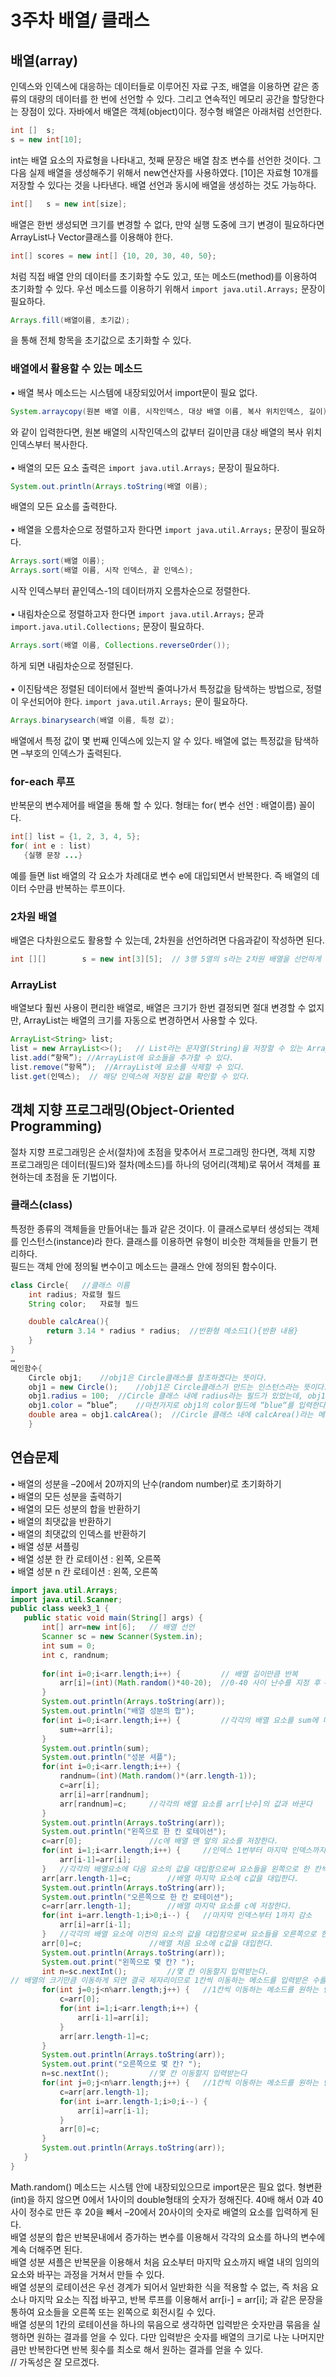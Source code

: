  # 3주차 배열/ 클래스
 ## 배열(array)
  인덱스와 인덱스에 대응하는 데이터들로 이루어진 자료 구조, 배열을 이용하면 같은 종류의 대량의 데이터를 한 번에 선언할 수 있다. 그리고 연속적인 메모리 공간을 할당한다는 장점이 있다. 자바에서 배열은 객체(object)이다. 정수형 배열은 아래처럼 선언한다.
``` Java
int []	s;
s = new int[10];
```
 int는 배열 요소의 자료형을 나타내고, 첫째 문장은 배열 참조 변수를 선언한 것이다. 그 다음 실제 배열을 생성해주기 위해서 new연산자를 사용하였다. [10]은 자료형 10개를 저장할 수 있다는 것을 나타낸다. 배열 선언과 동시에 배열을 생성하는 것도 가능하다.
``` Java
int[]	s = new int[size];
```
 배열은 한번 생성되면 크기를 변경할 수 없다, 만약 실행 도중에 크기 변경이 필요하다면 ArrayList나 Vector클래스를 이용해야 한다.
``` Java
int[] scores = new int[] {10, 20, 30, 40, 50};
```
 처럼 직접 배열 안의 데이터를 초기화할 수도 있고, 또는 메소드(method)를 이용하여 초기화할 수 있다. 우선 메소드를 이용하기 위해서 `import java.util.Arrays;` 문장이 필요하다.
``` Java
Arrays.fill(배열이름, 초기값);
```
을 통해 전체 항목을 초기값으로 초기화할 수 있다.

 ### 배열에서 활용할 수 있는 메소드
 • 배열 복사 메소드는 시스템에 내장되있어서 import문이 필요 없다.
``` Java
System.arraycopy(원본 배열 이름, 시작인덱스, 대상 배열 이름, 복사 위치인덱스, 길이);
```
와 같이 입력한다면, 원본 배열의 시작인덱스의 값부터 길이만큼 대상 배열의 복사 위치인덱스부터 복사한다.
<br><br>
• 배열의 모든 요소 출력은 `import java.util.Arrays;` 문장이 필요하다.
``` Java
System.out.println(Arrays.toString(배열 이름); 
```
배열의 모든 요소를 출력한다.
<br><br>
• 배열을 오름차순으로 정렬하고자 한다면 `import java.util.Arrays;` 문장이 필요하다.
``` Java
Arrays.sort(배열 이름);
Arrays.sort(배열 이름, 시작 인덱스, 끝 인덱스); 
```
시작 인덱스부터 끝인덱스-1의 데이터까지 오름차순으로 정렬한다.
<br><br>
• 내림차순으로 정렬하고자 한다면 `import java.util.Arrays;` 문과 `import.java.util.Collections;` 문장이 필요하다.
``` Java
Arrays.sort(배열 이름, Collections.reverseOrder());
```
하게 되면 내림차순으로 정렬된다. 
<br><br>
• 이진탐색은 정렬된 데이터에서 절반씩 줄여나가서 특정값을 탐색하는 방법으로, 정렬이 우선되어야 한다. `import java.util.Arrays;` 문이 필요하다.
``` Java
Arrays.binarysearch(배열 이름, 특정 값);
```
 배열에서 특정 값이 몇 번째 인덱스에 있는지 알 수 있다. 배열에 없는 특정값을 탐색하면 –부호의 인덱스가 출력된다.

### for-each 루프
 반복문의 변수제어를 배열을 통해 할 수 있다. 형태는 for( 변수 선언 : 배열이름) 꼴이다.
 ``` Java
int[] list = {1, 2, 3, 4, 5};
for( int e : list)
	{실행 문장 ...}
  ```
 예를 들면 list 배열의 각 요소가 차례대로 변수 e에 대입되면서 반복한다. 즉 배열의 데이터 수만큼 반복하는 루프이다.

 ### 2차원 배열
 배열은 다차원으로도 활용할 수 있는데, 2차원을 선언하려면 다음과같이 작성하면 된다.
``` Java
int [][]		s = new int[3][5];	// 3행 5열의 s라는 2차원 배열을 선언하게 된다.
```

 ### ArrayList
 배열보다 훨씬 사용이 편리한 배열로, 배열은 크기가 한번 결정되면 절대 변경할 수 없지만, ArrayList는 배열의 크기를 자동으로 변경하면서 사용할 수 있다.
``` Java 
ArrayList<String> list;
list = new ArrayList<>();	// List라는 문자열(String)을 저장할 수 있는 ArrayList를 생성한다.
list.add(“항목”);	//ArrayList에 요소들을 추가할 수 있다.
list.remove(“항목”);	//ArrayList에 요소를 삭제할 수 있다.
list.get(인덱스);	// 해당 인덱스에 저장된 값을 확인할 수 있다.
```

## 객체 지향 프로그래밍(Object-Oriented Programming)
 절차 지향 프로그래밍은 순서(절차)에 초점을 맞추어서 프로그래밍 한다면, 객체 지향 프로그래밍은 데이터(필드)와 절차(메소드)를 하나의 덩어리(객체)로 묶어서 객체를 표현하는데 초점을 둔 기법이다.

 ### 클래스(class)
 특정한 종류의 객체들을 만들어내는 틀과 같은 것이다. 이 클래스로부터 생성되는 객체를 인스턴스(instance)라 한다. 클래스를 이용하면 유형이 비슷한 객체들을 만들기 편리하다.
<br> 필드는 객체 안에 정의될 변수이고 메소드는 클래스 안에 정의된 함수이다.
``` Java
class Circle{	//클래스 이름 
	int radius;	자료형 필드
	String color;	자료형 필드

	double calcArea(){
		return 3.14 * radius * radius;	//반환형 메소드1(){반환 내용}
	}
}
…
메인함수{
	Circle obj1;	//obj1은 Circle클래스를 참조하겠다는 뜻이다.
	obj1 = new Circle();	//obj1은 Circle클래스가 만드는 인스턴스라는 뜻이다.
	obj1.radius = 100;	//Circle 클래스 내에 radius라는 필드가 있었는데, obj1 인스턴스의 radius 필드에 100이라는 값을 입력한다는 뜻이다.
	obj1.color = “blue”;	//마찬가지로 obj1의 color필드에 “blue“를 입력한다.
	double area = obj1.calcArea();	//Circle 클래스 내에 calcArea()라는 메소드를 이용해서 area라는 변수에 값을 선언할 수 있다.
	}
  ```

## 연습문제
 • 배열의 성분을 –20에서 20까지의 난수(random number)로 초기화하기 <br>
 • 배열의 모든 성분을 출력하기 <br>
 • 배열의 모든 성분의 합을 반환하기 <br>
 • 배열의 최댓값을 반환하기 <br>
 • 배열의 최댓값의 인덱스를 반환하기<br>
 • 배열 성분 셔플링<br>
 • 배열 성분 한 칸 로테이션 : 왼쪽, 오른쪽<br>
 • 배열 성분 n 칸 로테이션 : 왼쪽, 오른쪽<br>
 
 ``` Java
 import java.util.Arrays;
import java.util.Scanner;
public class week3_1 {
	public static void main(String[] args) {
		int[] arr=new int[6];	// 배열 선언
		Scanner sc = new Scanner(System.in);
		int sum = 0;
		int c, randnum;
		
		for(int i=0;i<arr.length;i++) {			// 배열 길이만큼 반복
			arr[i]=(int)(Math.random()*40-20);	//0-40 사이 난수를 지정 후 –20을 하여 –20에서 20 사이의 난수를 지정한다.
		}
		System.out.println(Arrays.toString(arr));
		System.out.println("배열 성분의 합");
		for(int i=0;i<arr.length;i++) {			//각각의 배열 요소를 sum에 더한다
			sum+=arr[i];
		}
		System.out.println(sum);
		System.out.println("성분 셔플");	
		for(int i=0;i<arr.length;i++) {		
			randnum=(int)(Math.random()*(arr.length-1));
			c=arr[i];
			arr[i]=arr[randnum];
			arr[randnum]=c;		//각각의 배열 요소를 arr[난수]의 값과 바꾼다
		}
		System.out.println(Arrays.toString(arr));
		System.out.println("왼쪽으로 한 칸 로테이션");
		c=arr[0];				//c에 배열 맨 앞의 요소를 저장한다.
		for(int i=1;i<arr.length;i++) {		//인덱스 1번부터 마지막 인덱스까지 증가
			arr[i-1]=arr[i];
		} 	//각각의 배열요소에 다음 요소의 값을 대입함으로써 요소들을 왼쪽으로 한 칸씩 당긴다.
		arr[arr.length-1]=c;		//배열 마지막 요소에 c값을 대입한다.
		System.out.println(Arrays.toString(arr));
		System.out.println("오른쪽으로 한 칸 로테이션");
		c=arr[arr.length-1];		//배열 마지막 요소를 c에 저장한다.
		for(int i=arr.length-1;i>0;i--) {	//마지막 인덱스부터 1까지 감소
			arr[i]=arr[i-1];			
		} 	//각각의 배열 요소에 이전의 요소의 값을 대입함으로써 요소들을 오른쪽으로 한 칸씩 당긴다.
		arr[0]=c;				//배열 처음 요소에 c값을 대입한다.
		System.out.println(Arrays.toString(arr));
		System.out.print("왼쪽으로 몇 칸? ");
		int n=sc.nextInt();			//몇 칸 이동할지 입력받는다.
// 배열의 크기만큼 이동하게 되면 결국 제자리이므로 1칸씩 이동하는 메소드를 입력받은 수를 배열의 크기로 나눈 나머지만큼 반복하면 된다. 
		for(int j=0;j<n%arr.length;j++) {	//1칸씩 이동하는 메소드를 원하는 만큼 반복하면 된다.
			c=arr[0];
			for(int i=1;i<arr.length;i++) {
				arr[i-1]=arr[i];
			}
			arr[arr.length-1]=c;
		}
		System.out.println(Arrays.toString(arr));
		System.out.print("오른쪽으로 몇 칸? ");
		n=sc.nextInt();			//몇 칸 이동할지 입력받는다
		for(int j=0;j<n%arr.length;j++) {	//1칸씩 이동하는 메소드를 원하는 만큼 반복하면 된다.
			c=arr[arr.length-1];
			for(int i=arr.length-1;i>0;i--) {
				arr[i]=arr[i-1];			
			}
			arr[0]=c;
		}
		System.out.println(Arrays.toString(arr));
	}
}
```
 Math.random() 메소드는 시스템 안에 내장되있으므로 import문은 필요 없다. 형변환(int)을 하지 않으면 0에서 1사이의 double형태의 숫자가 정해진다. 40배 해서 0과 40 사이 정수로 만든 후 20을 빼서 –20에서 20사이의 숫자로 배열의 요소를 입력하게 된다. <br>
 배열 성분의 합은 반복문내에서 증가하는 변수를 이용해서 각각의 요소를 하나의 변수에 계속 더해주면 된다.<br>
 배열 성분 셔플은 반복문을 이용해서 처음 요소부터 마지막 요소까지 배열 내의 임의의 요소와 바꾸는 과정을 거쳐서 만들 수 있다.<br>
 배열 성분의 로테이션은 우선 경계가 되어서 일반화한 식을 적용할 수 없는, 즉 처음 요소나 마지막 요소는 직접 바꾸고, 반복 루프를 이용해서 arr[i-] = arr[i]; 과 같은 문장을 통하여 요소들을 오른쪽 또는 왼쪽으로 회전시킬 수 있다.<br>
 배열 성분의 1칸의 로테이션을 하나의 묶음으로 생각하면 입력받은 숫자만큼 묶음을 실행하면 원하는 결과를 얻을 수 있다. 다만 입력받은 숫자를 배열의 크기로 나눈 나머지만큼만 반복한다면 반복 횟수를 최소로 해서 원하는 결과를 얻을 수 있다.<br>
 // 가독성은 잘 모르겠다.
